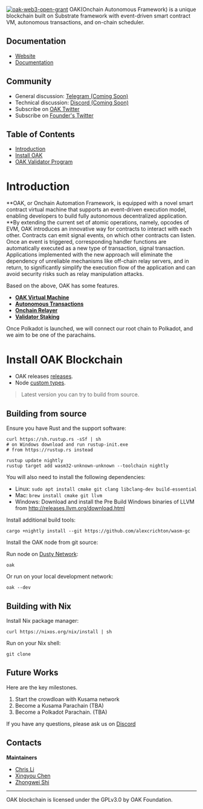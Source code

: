 <a href="https://github.com/w3f/Open-Grants-Program/pull/268"><img src="https://user-images.githubusercontent.com/2616844/113636716-e3857f80-9627-11eb-842a-dcb1e1a96689.png" alt="oak-web3-open-grant" /></a>
OAK(Onchain Autonomous Framework) is a unique blockchain built on Substrate framework with event-driven smart contract VM, autonomous transactions, and on-chain scheduler.

Documentation
----------

* [Website](https://oak.tech/)
* [Documentation]()

<!--- 

Whitepaper
----------

* [Whitepaper]()
-->

Community
--------- 

* General discussion: [Telegram (Coming Soon)]()
* Technical discussion: [Discord (Coming Soon)]()
* Subscribe on [OAK Twitter](https://twitter.com/OAKSubstrate)
* Subscribe on [Founder's Twitter](https://twitter.com/chrisli2046)

Table of Contents
-----------------

* [Introduction]()
* [Install OAK]()
* [OAK Validator Program]()

Introduction
============

**OAK, or Onchain Automation Framework, is equipped with a novel smart contract virtual machine that supports an event-driven execution model, enabling developers to build fully autonomous decentralized application. **By extending the current set of atomic operations, namely, opcodes of EVM, OAK introduces an innovative way for contracts to interact with each other. Contracts can emit signal events, on which other contracts can listen. Once an event is triggered, corresponding handler functions are automatically executed as a new type of transaction, signal transaction. Applications implemented with the new approach will eliminate the dependency of unreliable mechanisms like off-chain relay servers, and in return, to significantly simplify the execution flow of the application and can avoid security risks such as relay manipulation attacks.

Based on the above, OAK has some features.
- **[OAK Virtual Machine]()**
- **[Autonomous Transactions]()**
- **[Onchain Relayer]()**
- **[Validator Staking]()**

Once Polkadot is launched, we will connect our root chain to Polkadot, and we aim to be one of the parachains.

Install OAK Blockchain 
=============

* OAK releases [releases]().
* Node [custom types](). 

> Latest version you can try to build from source.

Building from source
--------------------

Ensure you have Rust and the support software:

    curl https://sh.rustup.rs -sSf | sh
    # on Windows download and run rustup-init.exe
    # from https://rustup.rs instead

    rustup update nightly
    rustup target add wasm32-unknown-unknown --toolchain nightly

You will also need to install the following dependencies:

* Linux: `sudo apt install cmake git clang libclang-dev build-essential`
* Mac: `brew install cmake git llvm`
* Windows: Download and install the Pre Build Windows binaries of LLVM from http://releases.llvm.org/download.html

Install additional build tools:

    cargo +nightly install --git https://github.com/alexcrichton/wasm-gc

Install the OAK node from git source:

    

Run node on [Dusty Network](https://telemetry.polkadot.io/#list/Dusty):

    oak

Or run on your local development network:

    oak --dev

Building with Nix
-----------------

Install Nix package manager:

    curl https://nixos.org/nix/install | sh

Run on your Nix shell:

    git clone


Future Works
------------
Here are the key milestones.

1. Start the crowdloan with Kusama network
1. Become a Kusama Parachain (TBA)
1. Become a Polkadot Parachain. (TBA)

If you have any questions, please ask us on [Discord]()

Contacts
--------

**Maintainers**

* [Chris Li](https://github.com/chrisli30)
* [Xingyou Chen](https://github.com/imstar15)
* [Zhongwei Shi](https://github.com/amazingbeerbelly)

* * *

OAK blockchain is licensed under the GPLv3.0 by OAK Foundation.

